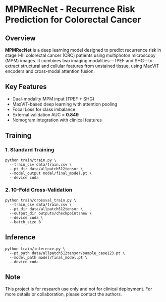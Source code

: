 # MPMRecNet - Recurrence Risk Prediction for Colorectal Cancer

## Overview

**MPMRecNet** is a deep learning model designed to predict recurrence risk in stage I–III colorectal cancer (CRC) patients using multiphoton microscopy (MPM) images. It combines two imaging modalities—TPEF and SHG—to extract structural and cellular features from unstained tissue, using MaxViT encoders and cross-modal attention fusion.

## Key Features

- Dual-modality MPM input (TPEF + SHG)
- MaxViT-based deep learning with attention pooling
- Focal Loss for class imbalance
- External validation AUC = **0.849**
- Nomogram integration with clinical features

## Training

### 1. **Standard Training**

```
python train/train.py \
  --train_csv data/train.csv \
  --pt_dir data/allpatch512tensor \
  --model_output model/final_model.pt \
  --device cuda
```

### 2. **10-Fold Cross-Validation**

```
python train/crossval_train.py \
  --train_csv data/train.csv \
  --pt_dir data/allpatch512tensor \
  --output_dir outputs/checkpointsnew \
  --device cuda \
  --batch_size 8
```

## Inference

```
python train/inference.py \
  --pt_path data/allpatch512tensor/sample_case123.pt \
  --model_path model/final_model.pt \
  --device cuda
```

## Note

This project is for research use only and not for clinical deployment. For more details or collaboration, please contact the authors.
